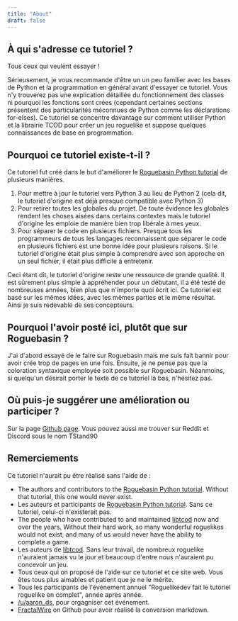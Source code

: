 ```yaml
---
title: "About"
draft: false
---
```


## À qui s'adresse ce tutoriel ?

Tous ceux qui veulent essayer !

Sérieusement, je vous recommande d'être un un peu familier avec les bases de Python et la programmation en général avant d'essayer ce tutoriel. Vous n'y trouverez pas une explication détaillée du fonctionnement des classes ni pourquoi les fonctions sont crées (cependant certaines sections présentent des particularités méconnues de Python comme les déclarations for-elses). Ce tutoriel se concentre davantage sur comment utiliser Python et la librairie TCOD pour créer un jeu roguelike et suppose quelques connaissances de base en programmation.

## Pourquoi ce tutoriel existe-t-il ?

Ce tutoriel fut créé dans le but d'améliorer le [Roguebasin Python tutorial](http://www.roguebasin.com/index.php?title=Complete_Roguelike_Tutorial,_using_python%2Blibtcod) de plusieurs manières.


1. Pour mettre à jour le tutoriel vers Python 3 au lieu de Python 2 (cela dit, le tutoriel d'origine est déjà presque compatible avec Python 3)
2. Pour retirer toutes les globales du projet. De toute évidence les globales rendent les choses aisées dans certains contextes mais le tutoriel d'origine les emploie de manière bien trop libérale à mes yeux.
3. Pour séparer le code en plusieurs fichiers. Presque tous les programmeurs de tous les langages reconnaissent que séparer le code en plusieurs fichiers est une bonne idée pour plusieurs raisons. Si le tutoriel d'origine était plus simple à comprendre avec son approche en un seul fichier, il était plus difficile à entretenir.


Ceci étant dit, le tutoriel d'origine reste une ressource de grande qualité. Il est sûrement plus simple à appréhender pour un débutant, il a été testé de nombreuses années, bien plus que n'importe quoi écrit ici. Ce tutoriel est basé sur les mêmes idées, avec les mêmes parties et le même résultat. Ainsi je suis redevable de ses concepteurs.

## Pourquoi l'avoir posté ici, plutôt que sur Roguebasin ?

J'ai d'abord essayé de le faire sur Roguebasin mais me suis fait bannir pour avoir crée trop de pages en une fois. Ensuite, je ne pense pas que la coloration syntaxique employée soit possible sur Roguebasin. Néanmoins, si quelqu'un désirait porter le texte de ce tutoriel là bas, n'hésitez pas.

## Où puis-je suggérer une amélioration ou participer ?

Sur la page [Github page](https://github.com/TStand90/roguelike-tutorials-website). Vous pouvez aussi me trouver sur Reddit et Discord sous le nom TStand90

## Remerciements

Ce tutoriel n'aurait pu être réalisé sans l'aide de :


* The authors and contributors to the [Roguebasin Python tutorial](http://www.roguebasin.com/index.php?title=Complete_Roguelike_Tutorial,_using_python%2Blibtcod). Without that tutorial, this one would never exist.
* Les auteurs et participants de [Roguebasin Python tutorial](http://www.roguebasin.com/index.php?title=Complete_Roguelike_Tutorial,_using_python%2Blibtcod). Sans ce tutoriel, celui-ci n'existerait pas.
* The people who have contributed to and maintained [libtcod](https://github.com/libtcod/libtcod) now and over the years. Without their hard work, so many wonderful roguelikes would not exist, and many of us would never have the ability to complete a game.
* Les auteurs de [libtcod](https://github.com/libtcod/libtcod). Sans leur travail, de nombreux roguelike n'auraient jamais vu le jour et beaucoup d'entre nous n'auraient pu concevoir un jeu.
* Tous ceux qui on proposé de l'aide sur ce tutoriel et ce site web. Vous êtes tous plus aimables et patient que je ne le mérite.
* Tous les participants de l'événement annuel "Roguelikedev fait le tutoriel roguelike en complet", année après année.
* [/u/aaron_ds](https://www.reddit.com/user/aaron_ds/), pour orgagniser cet événement.
* [FractalWire](https://github.com/FractalWire) on Github pour avoir réalisé la conversion markdown.
